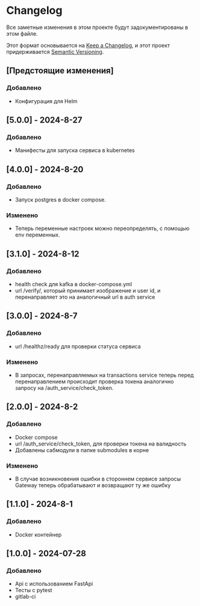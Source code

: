 # Changelog

Все заметные изменения в этом проекте будут задокументированы в этом файле.

Этот формат основывается на [Keep a Changelog](https://keepachangelog.com/en/1.1.0/), и этот проект придерживается [Semantic Versioning](https://semver.org/spec/v2.0.0.html).

## [Предстоящие изменения]

### Добавлено

- Конфигурация для Helm

## [5.0.0] - 2024-8-27

### Добавлено

- Манифесты для запуска сервиса в kubernetes

## [4.0.0] - 2024-8-20

### Добавлено

- Запуск postgres в docker compose.

### Изменено

- Теперь переменные настроек можно переопределять, с помощью env переменных.

## [3.1.0] - 2024-8-12

### Добавлено

- health check для kafka в docker-compose.yml
- url /verify/, который принимает изображение и user id, и перенаправляет это на аналогичный url в auth service

## [3.0.0] - 2024-8-7

### Добавлено

- url /healthz/ready для проверки статуса сервиса

### Изменено

- В запросах, перенаправляемых на transactions service теперь перед перенаправлением происходит проверка токена аналогично запросу на /auth_service/check_token.

## [2.0.0] - 2024-8-2

### Добавлено

- Docker compose
- url /auth_service/check_token, для проверки токена на валидность
- Добавлены сабмодули в папке submodules в корне

### Изменено

- В случае возникновения ошибки в стороннем сервисе запросы Gateway теперь обрабатывают и возвращают ту же ошибку

## [1.1.0] - 2024-8-1

### Добавлено

- Docker контейнер

## [1.0.0] - 2024-07-28

### Добавлено

- Api с использованием FastApi
- Тесты с pytest
- gitlab-ci
